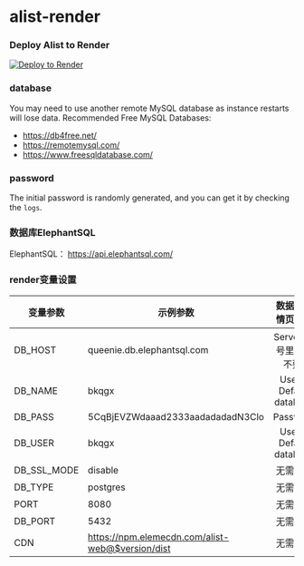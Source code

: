 # alist-render

### Deploy Alist to Render
[![Deploy to Render](https://render.com/images/deploy-to-render-button.svg)](https://render.com/deploy)

### database
You may need to use another remote MySQL database as instance restarts will lose data.
Recommended Free MySQL Databases:
- https://db4free.net/
- https://remotemysql.com/
- https://www.freesqldatabase.com/

### password
The initial password is randomly generated, and you can get it by checking the `logs`.

### 数据库ElephantSQL
ElephantSQL：   https://api.elephantsql.com/

### render变量设置

| 变量参数	  | 示例参数	   | 数据库详情页对应   
|-----------|--------------|:------:| 
| DB_HOST	| queenie.db.elephantsql.com	| Server(括号里面的不要)
| DB_NAME	| bkqgx	| User & Default database
| DB_PASS	| 5CqBjEVZWdaaad2333aadadadadN3Clo	| Password	
| DB_USER | bkqgx | User & Default database
| DB_SSL_MODE	| disable		| 无需更改
| DB_TYPE	| postgres		| 无需更改
| PORT	| 8080	| 无需更改
| DB_PORT | 5432 | 无需更改
| CDN  | https://npm.elemecdn.com/alist-web@$version/dist | 无需更改
